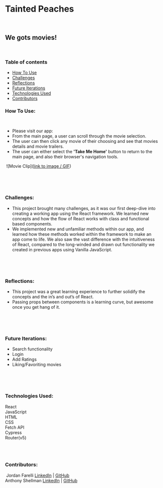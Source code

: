 # Tainted Peaches
​
## We gots movies!
​
### Table of contents
* [How To Use](#how)
* [Challenges](#challenges)
* [Reflections](#reflections)
* [Future Iterations](#future)
* [Technologies Used](#tech)
* [Contributors](#contributors)
​
### How To Use: <a name="how"></a>
​
* Please visit our app:
* From the main page, a user can scroll through the movie selection.
* The user can then click any movie of their choosing and see that movies details and movie trailers.
* The user can either select the **'Take Me Home'** button to return to the main page, and also their browser's navigation tools.

​
![Movie Clip]([link to image / GIF](https://user-images.githubusercontent.com/100455148/188279941-fbef9c4e-1a71-420a-ad23-c8f597513d8d.mov
))

​
<br>

​
### Challenges: <a name="challenges"></a>
* This project brought many challenges, as it was our first deep-dive into creating a working app using the React framework. We learned new concepts and how the flow of React works with class and functional based components. 
* We implemented new and unfamiliar methods within our app, and learned how these methods worked within the framework to make an app come to life. We also saw the vast difference with the intuitiveness of React, compared to the long-winded and drawn out functionality we created in previous apps using Vanilla JavaScript.

​
<br>

​
### Reflections: <a name="reflections"></a>
* This project was a great learning experience to further solidify the concepts and the in’s and out’s of React.
* Passing props between components is a learning curve, but awesome once you get hang of it.
​
<br>

​
### Future Iterations: <a name="future"></a>
* Search functionality
* Login
* Add Ratings
* Liking/Favoriting movies

​
<br>

​
### Technologies Used:<br><a name="tech"></a>
React<br>
JavaScript<br>
HTML<br>
CSS<br>
Fetch API<br>
Cypress<br>
Router(v5)<br>
​
<br>

​
### Contributors: <a name="contributors"></a>
​
Jordan Farelli [LinkedIn](https://www.linkedin.com/in/jordan-farelli/) | [GitHub](https://github.com/jfarelli)
<br>
Anthony Shellman [LinkedIn](https://www.linkedin.com/in/anthonyshellman/) | [GitHub](https://github.com/Ant-Shell)
